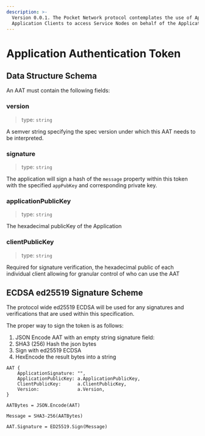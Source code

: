 ```yaml
---
description: >-
  Version 0.0.1. The Pocket Network protocol contemplates the use of Application Auth Tokens to allow
  Application Clients to access Service Nodes on behalf of the Application.
---
```


# Application Authentication Token

## Data Structure Schema

An AAT must contain the following fields:

### version

> type: `string`

A semver string specifying the spec version under which this AAT needs to be interpreted.

### signature

> type: `string`

The application will sign a hash of the `message` property within this token with the specified `appPubKey` and
corresponding private key.

### applicationPublicKey

> type: `string`

The hexadecimal publicKey of the Application

### clientPublicKey

> type: `string`

Required for signature verification, the hexadecimal public of each individual client allowing for granular control of
who can use the AAT

## ECDSA ed25519 Signature Scheme

The protocol wide ed25519 ECDSA will be used for any signatures and verifications that are used within this
specification.

The proper way to sign the token is as follows:

1. JSON Encode AAT with an empty string signature field:
2. SHA3 \(256\) Hash the json bytes
3. Sign with ed25519 ECDSA
4. HexEncode the result bytes into a string

```text
AAT {
    ApplicationSignature: "",
    ApplicationPublicKey: a.ApplicationPublicKey,
    ClientPublicKey:      a.ClientPublicKey,
    Version:              a.Version,
}
```

`AATBytes = JSON.Encode(AAT)`

`Message = SHA3-256(AATBytes)`

`AAT.Signature = ED25519.Sign(Message)`
